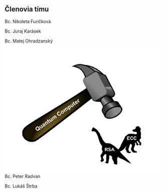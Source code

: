 ## Členovia tímu

Bc. Nikoleta Furičková

Bc. Juraj Karásek

Bc. Matej Ohradzanský

![Foto](foto.png)
Bc. Peter Radvan

Bc. Lukáš Štrba
